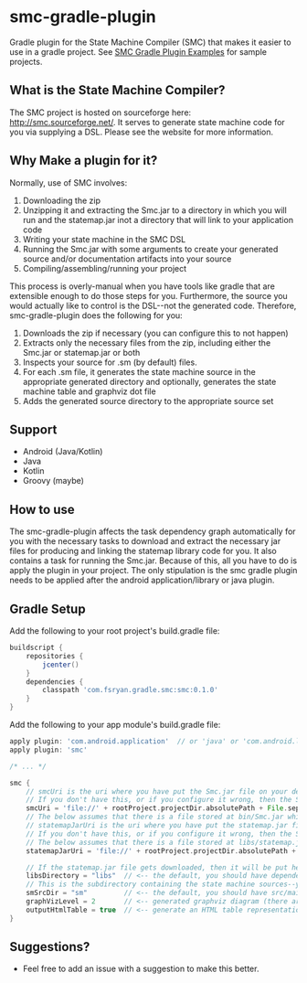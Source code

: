 # smc-gradle-plugin
Gradle plugin for the State Machine Compiler (SMC) that makes it easier to use in a gradle project. See [SMC Gradle Plugin Examples](https://github.com/ryansgot/smc-gradle-plugin-example) for sample projects.

## What is the State Machine Compiler?
The SMC project is hosted on sourceforge here: http://smc.sourceforge.net/. It serves to generate state machine code for you via supplying a DSL. Please see the website for more information.

## Why Make a plugin for it?
Normally, use of SMC involves:

1. Downloading the zip
2. Unzipping it and extracting the Smc.jar to a directory in which you will run and the statemap.jar inot a directory that will link to your application code
3. Writing your state machine in the SMC DSL
4. Running the Smc.jar with some arguments to create your generated source and/or documentation artifacts into your source
5. Compiling/assembling/running your project

This process is overly-manual when you have tools like gradle that are extensible enough to do those steps for you. Furthermore, the source you would actually like to control is the DSL--not the generated code. Therefore, smc-gradle-plugin does the following for you:

1. Downloads the zip if necessary (you can configure this to not happen)
2. Extracts only the necessary files from the zip, including either the Smc.jar or statemap.jar or both
3. Inspects your source for .sm (by default) files.
4. For each .sm file, it generates the state machine source in the appropriate generated directory and optionally, generates the state machine table and graphviz dot file
5. Adds the generated source directory to the appropriate source set

## Support

- Android (Java/Kotlin)
- Java
- Kotlin
- Groovy (maybe)

## How to use
The smc-gradle-plugin affects the task dependency graph automatically for you with the necessary tasks to download and extract the necessary jar files for producing and linking the statemap library code for you. It also contains a task for running the Smc.jar. Because of this, all you have to do is apply the plugin in your project. The only stipulation is the smc gradle plugin needs to be applied after the android application/library or java plugin.

## Gradle Setup
Add the following to your root project's build.gradle file:
```groovy
buildscript {
    repositories {
        jcenter()
    }
    dependencies {
        classpath 'com.fsryan.gradle.smc:smc:0.1.0'
    }
}
```
Add the following to your app module's build.gradle file:
```groovy
apply plugin: 'com.android.application'  // or 'java' or 'com.android.library'
apply plugin: 'smc'

/* ... */

smc {
    // smcUri is the uri where you have put the Smc.jar file on your device.
    // If you don't have this, or if you configure it wrong, then the SMC download site's version will be downloaded.
    smcUri = 'file://' + rootProject.projectDir.absolutePath + File.separator + 'bin' + File.separator + 'Smc.jar'
    // The below assumes that there is a file stored at bin/Smc.jar which is relative to the root project's directory
    // statemapJarUri is the uri where you have put the statemap.jar file on your device.
    // If you don't have this, or if you configure it wrong, then the SMC download site's version will be downloaded.
    // The below assumes that there is a file stored at libs/statemap.jar which is relative to the root project's directory
    statemapJarUri = 'file://' + rootProject.projectDir.absolutePath + File.separator + 'libs' + File.separator + 'statemap.jar'

    // If the statemap.jar file gets downloaded, then it will be put here
    libsDirectory = "libs"  // <-- the default, you should have dependencies { implementation fileTree(dir: 'libs', include: ['*.jar']) }
    // This is the subdirectory containing the state machine sources--you can view it as though it is a source set
    smSrcDir = "sm"         // <-- the default, you should have src/main/sm and then use a directory structure that matches your java package structure
    graphVizLevel = 2       // <-- generated graphviz diagram (there are three levels of detail, 0, 1, and 2 and -1 means "don't generate")
    outputHtmlTable = true  // <-- generate an HTML table representation
}
```

## Suggestions?
- Feel free to add an issue with a suggestion to make this better.
